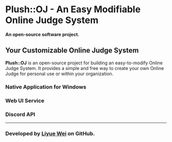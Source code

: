 # Plush::OJ - An Easy Modifiable Online Judge System
**An open-source software project.**

## Your Customizable Online Judge System

**Plush::OJ** is an open-source project for building an easy-to-modify Online Judge System. It provides a simple and free way to create your own Online Judge for personal use or within your organization.

### Native Application for Windows

### Web UI Service

### Discord API

---
### Developed by [Liyue Wei](https://github.com/Liyue-Wei) on GitHub.
